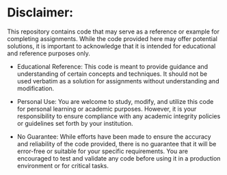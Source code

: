 # Disclaimer:

This repository contains code that may serve as a reference or example for completing assignments. While the code provided here may offer potential solutions, it is important to acknowledge that it is intended for educational and reference purposes only.

- Educational Reference: This code is meant to provide guidance and understanding of certain concepts and techniques. It should not be used verbatim as a solution for assignments without understanding and modification.

- Personal Use: You are welcome to study, modify, and utilize this code for personal learning or academic purposes. However, it is your responsibility to ensure compliance with any academic integrity policies or guidelines set forth by your institution.

- No Guarantee: While efforts have been made to ensure the accuracy and reliability of the code provided, there is no guarantee that it will be error-free or suitable for your specific requirements. You are encouraged to test and validate any code before using it in a production environment or for critical tasks.

